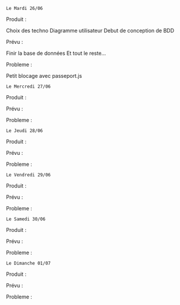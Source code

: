 
	Le Mardi 26/06

Produit :

Choix des techno
Diagramme utilisateur
Debut de conception de BDD


Prévu :

Finir la base de données
Et tout le reste...


Probleme :

Petit blocage avec passeport.js





	Le Mercredi 27/06

Produit :


Prévu :


Probleme :





	Le Jeudi 28/06

Produit :


Prévu :


Probleme :





	Le Vendredi 29/06

Produit :


Prévu :


Probleme :




	Le Samedi 30/06

Produit :


Prévu :


Probleme :





	Le Dimanche 01/07

Produit :


Prévu :


Probleme :

